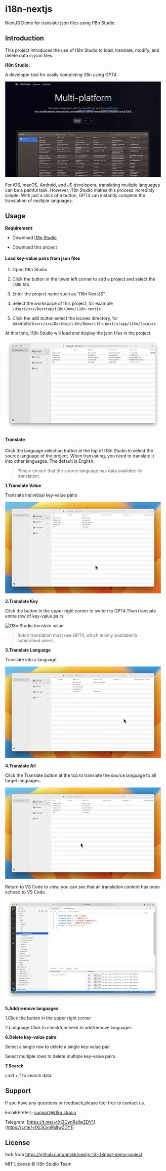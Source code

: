 # i18n-nextjs

NextJS Demo for translate json files using I18n Studio.

## Introduction

This project introduces the use of I18n Studio to load, translate, modify, and delete data in json files.

****I18n Studio:****

A developer tool for easily completing i18n using GPT4.

![I18n Studio](images/screen.webp)

For iOS, macOS, Android, and JS developers, translating multiple languages can be a painful task. However, I18n Studio makes this process incredibly simple. With just a click of a button, GPT4 can instantly complete the translation of multiple languages.

## Usage

****Requirement****:

* Download [I18n Studio](https://i18n.studio)

* Download this project

#### Load key-value pairs from json files

1. Open I18n Studio

2. Click the button in the lower left corner to add a project and select the `JSON` tab.

3. Enter the project name such as “I18n NextJS”

4. Select the workspace of this project, for example `/Users/xxx/Desktop/i18n/Demo/i18n-nextjs`

5. Click the add button,select the locales directory, for example`/Users/xxx/Desktop/i18n/Demo/i18n-nextjs/app/i18n/locales`

At this time, I18n Studio will load and display the json files in the project.

![I18n Studio display key-value pairs](images/load-xcstrings.webp)

#### Translate

Click the language selection button at the top of I18n Studio to select the source language of the project. When translating, you need to translate it into other languages. The default is English.

> Please ensure that the source language has data available for translation.

****1.Translate Value****

Translate individual key-value pairs

![I18n Studio translate value](images/translate-value.gif)

****2.Translate Key****

Click the button in the upper right corner to switch to GPT4.Then translate entire row of key-value pairs

![I18n Studio translate value](images/translate-key.gif)

> Batch translation must use GPT4, which is only available to subscribed users.

****3.Translate Language****

Translate into a language

![I18n Studio translate lang](images/translate-language.gif)

****4.Translate All****

Click the Translate button at the top to translate the source language to all target languages.

![I18n Studio translate value](images/translate-all.gif)

Return to VS Code to view, you can see that all translation content has been echoed to VS Code.

![I18n Studio VS Code Preview](images/translate-vscode-preview.webp)

****5.Add/remove languages****

1.Click the button in the upper right corner

2.Language:Click to check/uncheck to add/remove languages

****6.Delete key-value pairs****

Select a single row to delete a single key-value pair.

Select multiple rows to delete multiple key-value pairs.

****7.Search****

cmd + f to search data

## Support

 If you have any questions or feedback,please feel free to contact us.

Email(Prefer): [support@i18n.studio](mailto:support@i18n.studio)

Telegram: [https://t.me/+tXj3CynRslIwZDY1](https://t.me/+tXj3CynRslIwZDY1)

## License

fork from https://github.com/anilkk/nextjs-13-i18next-demo-project

MIT License © I18n Studio Team